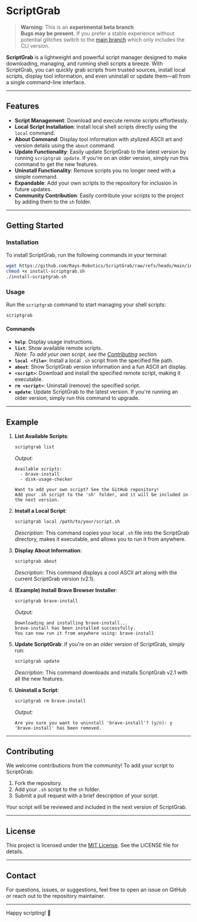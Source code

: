 # ScriptGrab

> **Warning:** This is an **experimental beta branch**  
> **Bugs may be present.** If you prefer a stable experience without potential glitches switch to the [main branch](https://github.com/Rays-Robotics/ScriptGrab) which only includes the CLI version.  
>
> 
**ScriptGrab** is a lightweight and powerful script manager designed to make downloading, managing, and running shell scripts a breeze. With ScriptGrab, you can quickly grab scripts from trusted sources, install local scripts, display tool information, and even uninstall or update them—all from a single command-line interface.

---

## Features

- **Script Management**: Download and execute remote scripts effortlessly.
- **Local Script Installation**: Install local shell scripts directly using the `local` command.
- **About Command**: Display tool information with stylized ASCII art and version details using the `about` command.
- **Update Functionality**: Easily update ScriptGrab to the latest version by running `scriptgrab update`. If you're on an older version, simply run this command to get the new features.
- **Uninstall Functionality**: Remove scripts you no longer need with a simple command.
- **Expandable**: Add your own scripts to the repository for inclusion in future updates.
- **Community Contribution**: Easily contribute your scripts to the project by adding them to the `sh` folder.

---

## Getting Started

### Installation

To install ScriptGrab, run the following commands in your terminal:

```bash
wget https://github.com/Rays-Robotics/ScriptGrab/raw/refs/heads/main/install-scriptgrab.sh -O install-scriptgrab.sh
chmod +x install-scriptgrab.sh
./install-scriptgrab.sh
```

### Usage

Run the `scriptgrab` command to start managing your shell scripts:

```bash
scriptgrab
```

#### Commands

- **`help`**: Display usage instructions.
- **`list`**: Show available remote scripts.  
  *Note: To add your own script, see the [Contributing](#contributing) section.*
- **`local <file>`**: Install a local `.sh` script from the specified file path.
- **`about`**: Show ScriptGrab version information and a fun ASCII art display.
- **`<script>`**: Download and install the specified remote script, making it executable.
- **`rm <script>`**: Uninstall (remove) the specified script.
- **`update`**: Update ScriptGrab to the latest version. If you're running an older version, simply run this command to upgrade.

---

## Example

1. **List Available Scripts**:
   ```bash
   scriptgrab list
   ```
   _Output:_
   ```
   Available scripts:
     - brave-install
     - disk-usage-checker

   Want to add your own script? See the GitHub repository!
   Add your .sh script to the 'sh' folder, and it will be included in the next version.
   ```

2. **Install a Local Script**:
   ```bash
   scriptgrab local /path/to/your/script.sh
   ```
   _Description:_ This command copies your local `.sh` file into the ScriptGrab directory, makes it executable, and allows you to run it from anywhere.

3. **Display About Information**:
   ```bash
   scriptgrab about
   ```
   _Description:_ This command displays a cool ASCII art along with the current ScriptGrab version (v2.1).

4. **(Example) Install Brave Browser Installer**:
   ```bash
   scriptgrab brave-install
   ```
   _Output:_
   ```
   Downloading and installing brave-install...
   brave-install has been installed successfully.
   You can now run it from anywhere using: brave-install
   ```

5. **Update ScriptGrab**:
   If you're on an older version of ScriptGrab, simply run:
   ```bash
   scriptgrab update
   ```
   _Description:_ This command downloads and installs ScriptGrab v2.1 with all the new features.

6. **Uninstall a Script**:
   ```bash
   scriptgrab rm brave-install
   ```
   _Output:_
   ```
   Are you sure you want to uninstall 'brave-install'? (y/n): y
   'brave-install' has been removed.
   ```

---

## Contributing

We welcome contributions from the community! To add your script to ScriptGrab:

1. Fork the repository.
2. Add your `.sh` script to the `sh` folder.
3. Submit a pull request with a brief description of your script.

Your script will be reviewed and included in the next version of ScriptGrab.

---

## License

This project is licensed under the [MIT License](LICENSE). See the LICENSE file for details.

---

## Contact

For questions, issues, or suggestions, feel free to open an issue on GitHub or reach out to the repository maintainer.

---

Happy scripting! 🚀
